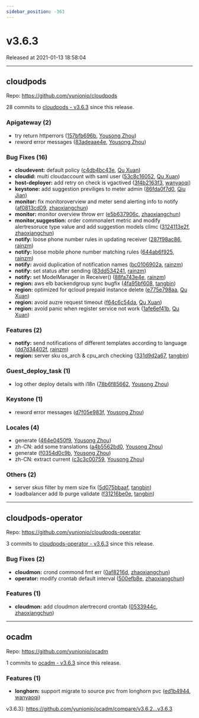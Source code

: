 ```yaml
---
sidebar_position: -363
---
```


# v3.6.3

Released at 2021-01-13 18:58:04

-----

## cloudpods

Repo: https://github.com/yunionio/cloudpods

28 commits to [cloudpods - v3.6.3](https://github.com/yunionio/cloudpods/compare/v3.6.2...v3.6.3) since this release.

### Apigateway (2)
- try return httperrors ([157bfb696b](https://github.com/yunionio/cloudpods/commit/157bfb696b933303a79860adcb600d41d1d18fec), [Yousong Zhou](mailto:zhouyousong@yunionyun.com))
- reword error messages ([83adeaae4e](https://github.com/yunionio/cloudpods/commit/83adeaae4e39157cb44a9a4cf79381865a0c6618), [Yousong Zhou](mailto:zhouyousong@yunionyun.com))

### Bug Fixes (16)
- **cloudevent:** default policy ([c4db4bc43e](https://github.com/yunionio/cloudpods/commit/c4db4bc43ec2ab673ad130a2538088f24e1e56a2), [Qu Xuan](mailto:quxuan@yunionyun.com))
- **cloudid:** multi cloudaccount with saml user ([53c8c16052](https://github.com/yunionio/cloudpods/commit/53c8c16052b61f4fc4a69dd25ab484fade44a92f), [Qu Xuan](mailto:qu_xuan@icloud.com))
- **host-deployer:** add retry on check is vgactived ([3f4b2163f3](https://github.com/yunionio/cloudpods/commit/3f4b2163f3bc06a644bc6847b5dd203bbe2244e0), [wanyaoqi](mailto:wanyaoqi@yunionyun.com))
- **keystone:** add suggestion previliges to meter admin ([86fda0f7d0](https://github.com/yunionio/cloudpods/commit/86fda0f7d0884ef80b36df0bc14611cd223f4466), [Qiu Jian](mailto:qiujian@yunionyun.com))
- **monitor:** fix monitoroverview and meter send alerting info to notify ([af0813cd09](https://github.com/yunionio/cloudpods/commit/af0813cd09f307d3ef7f0cdebd5f930181c78232), [zhaoxiangchun](mailto:1422928955@qq.com))
- **monitor:** monitor overview throw err ([e5b637906c](https://github.com/yunionio/cloudpods/commit/e5b637906cfb427727e318bf8644214c15be5da2), [zhaoxiangchun](mailto:1422928955@qq.com))
- **monitor,suggestion:** order commonalert metric and modify alertresoruce type value and add suggestion models climc ([3124113e2f](https://github.com/yunionio/cloudpods/commit/3124113e2fd5996b11b9374ca55c244db7dfd67a), [zhaoxiangchun](mailto:1422928955@qq.com))
- **notify:** loose phone number rules in updating receiver ([287f98ac86](https://github.com/yunionio/cloudpods/commit/287f98ac86311f0d053e2d0259b9b8cd54ae1da7), [rainzm](mailto:mjoycarry@gmail.com))
- **notify:** loose mobile phone number matching rules ([644ab6f925](https://github.com/yunionio/cloudpods/commit/644ab6f92599dc9799515b91a44dd67525c23c98), [rainzm](mailto:mjoycarry@gmail.com))
- **notify:** avoid duplication of notification names ([bc0106902a](https://github.com/yunionio/cloudpods/commit/bc0106902a024b71fc5538b6ec7f00cb6e44f4aa), [rainzm](mailto:mjoycarry@gmail.com))
- **notify:** set status after sending ([83dd534241](https://github.com/yunionio/cloudpods/commit/83dd5342418ecfc44d578819c856f5fdccb66df6), [rainzm](mailto:mjoycarry@gmail.com))
- **notify:** set ModelManager in Receiver() ([88fa743e4e](https://github.com/yunionio/cloudpods/commit/88fa743e4e6609094bfcb76045e1698a3185d2b1), [rainzm](mailto:mjoycarry@gmail.com))
- **region:** aws elb backendgroup sync bugfix ([4fa95bf608](https://github.com/yunionio/cloudpods/commit/4fa95bf6087d4f3fb6e10c777daf247263a858b2), [tangbin](mailto:tangbin@yunion.cn))
- **region:** optimized for qcloud prepaid instance delete ([e775e798aa](https://github.com/yunionio/cloudpods/commit/e775e798aa784c00c75d7739bb3054cd119f8427), [Qu Xuan](mailto:quxuan@yunionyun.com))
- **region:** avoid auzre request timeout ([f64c6c54da](https://github.com/yunionio/cloudpods/commit/f64c6c54dace0ed3d77981d518c8bb39c5e94648), [Qu Xuan](mailto:quxuan@yunionyun.com))
- **region:** avoid panic when register service not work ([1afe6ef41b](https://github.com/yunionio/cloudpods/commit/1afe6ef41b72da750d5a33b59128f5b91423779c), [Qu Xuan](mailto:quxuan@yunionyun.com))

### Features (2)
- **notify:** send notifications of different templates according to language ([dd7d34402f](https://github.com/yunionio/cloudpods/commit/dd7d34402fb32666a3fc28a66a9a759c8d9d3536), [rainzm](mailto:mjoycarry@gmail.com))
- **region:** server sku os_arch & cpu_arch checking ([331d9d2a67](https://github.com/yunionio/cloudpods/commit/331d9d2a678139da119282f836955636bcac7d2e), [tangbin](mailto:tangbin@yunion.cn))

### Guest_deploy_task (1)
- log other deploy details with i18n ([78b6f85662](https://github.com/yunionio/cloudpods/commit/78b6f85662681abcc76ef124302715df206b7e42), [Yousong Zhou](mailto:zhouyousong@yunionyun.com))

### Keystone (1)
- reword error messages ([d7f05e983f](https://github.com/yunionio/cloudpods/commit/d7f05e983fc8a6c25af605c741e2e3f617f3695e), [Yousong Zhou](mailto:zhouyousong@yunionyun.com))

### Locales (4)
- generate ([464e0450f9](https://github.com/yunionio/cloudpods/commit/464e0450f992a0df0e0d7cdc4c62c81347c77436), [Yousong Zhou](mailto:zhouyousong@yunionyun.com))
- zh-CN: add some translations ([a4b5562bd0](https://github.com/yunionio/cloudpods/commit/a4b5562bd0f4fc9c60a1936de9d7dcb50144dd19), [Yousong Zhou](mailto:zhouyousong@yunionyun.com))
- generate ([f0354d0c9b](https://github.com/yunionio/cloudpods/commit/f0354d0c9bc15a08cb2b4328c6c68004b1c2eecd), [Yousong Zhou](mailto:zhouyousong@yunionyun.com))
- zh-CN: extract current ([c3c3c00759](https://github.com/yunionio/cloudpods/commit/c3c3c0075934efe9143e986bb5ba9fe31a24d9fd), [Yousong Zhou](mailto:zhouyousong@yunionyun.com))

### Others (2)
- server skus filter by mem size fix ([5d075bbaaf](https://github.com/yunionio/cloudpods/commit/5d075bbaaff651bb13ad2780ca42d93ada36ba0d), [tangbin](mailto:tangbin@yunion.cn))
- loadbalancer add lb purge validate ([f31216be0e](https://github.com/yunionio/cloudpods/commit/f31216be0e789e014a3ab2574ef4f271f4dcb67d), [tangbin](mailto:tangbin@yunion.cn))

-----

## cloudpods-operator

Repo: https://github.com/yunionio/cloudpods-operator

3 commits to [cloudpods-operator - v3.6.3](https://github.com/yunionio/cloudpods-operator/compare/v3.6.2...v3.6.3) since this release.

### Bug Fixes (2)
- **cloudmon:** crond commond fmt err ([0af8216d](https://github.com/yunionio/cloudpods-operator/commit/0af8216d201d34ea2cbf14a475a9010e86f27f93), [zhaoxiangchun](mailto:1422928955@qq.com))
- **operator:** modify crontab default interval ([500efb8e](https://github.com/yunionio/cloudpods-operator/commit/500efb8e43a2bb3f64b9449229d2107acf92639f), [zhaoxiangchun](mailto:1422928955@qq.com))

### Features (1)
- **cloudmon:** add cloudmon alertrecord crontab ([0533944c](https://github.com/yunionio/cloudpods-operator/commit/0533944cdb0ee9077cbf024895eddd9f6e45ac0e), [zhaoxiangchun](mailto:1422928955@qq.com))

-----

## ocadm

Repo: https://github.com/yunionio/ocadm

1 commits to [ocadm - v3.6.3](https://github.com/yunionio/ocadm/compare/v3.6.2...v3.6.3) since this release.

### Features (1)
- **longhorn:** support migrate to source pvc from longhorn pvc ([ed1b4944](https://github.com/yunionio/ocadm/commit/ed1b49443ded592a53b695c153f53a4b31b90053), [wanyaoqi](mailto:wanyaoqi@yunionyun.com))

 v3.6.3]: https://github.com/yunionio/ocadm/compare/v3.6.2...v3.6.3
